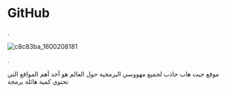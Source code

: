 # GitHub


.

![c8c83ba_1600208181](https://user-images.githubusercontent.com/55116927/187592886-708d8679-62cd-43bf-bb75-e2d5022d8adc.jpg)

.

موقع جيت هاب  جاذب لجميع مهووسي البرمجية حول العالم
هو أحد أهم المواقع التي تحتوي كمية هائلة برمجة

